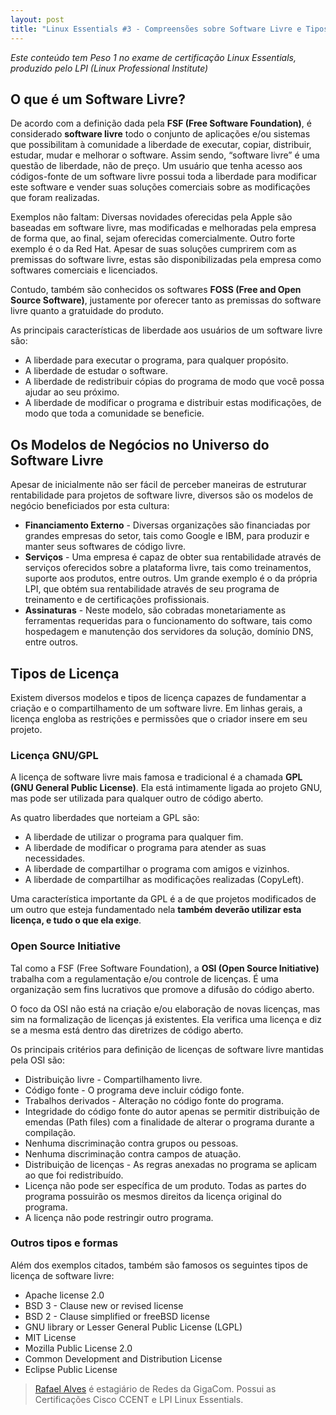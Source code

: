 ```yaml
---
layout: post
title: "Linux Essentials #3 - Compreensões sobre Software Livre e Tipos de Licenciamento"
---
```


*Este conteúdo tem Peso 1 no exame de certificação Linux Essentials, produzido pelo LPI (Linux Professional Institute)*

## O que é um Software Livre?

De acordo com a definição dada pela **FSF (Free Software Foundation)**, é considerado **software livre** todo o conjunto de aplicações e/ou sistemas que possibilitam à comunidade a liberdade de executar, copiar, distribuir, estudar, mudar e melhorar o software. Assim sendo, “software livre” é uma questão de liberdade, não de preço. Um usuário que tenha acesso aos códigos-fonte de um software livre possui toda a liberdade para modificar este software e vender suas soluções comerciais sobre as modificações que foram realizadas. 

Exemplos não faltam: Diversas novidades oferecidas pela Apple são baseadas em software livre, mas modificadas e melhoradas pela empresa de forma que, ao final, sejam oferecidas comercialmente. Outro forte exemplo é o da Red Hat. Apesar de suas soluções cumprirem com as premissas do software livre, estas são disponibilizadas pela empresa como softwares comerciais e licenciados.

Contudo, também são conhecidos os softwares **FOSS (Free and Open Source Software)**, justamente por oferecer tanto as premissas do software livre quanto a gratuidade do produto.

As principais características de liberdade aos usuários de um software livre são:

* A liberdade para executar o programa, para qualquer propósito.
* A liberdade de estudar o software.
* A liberdade de redistribuir cópias do programa de modo que você possa ajudar ao seu próximo.
* A liberdade de modificar o programa e distribuir estas modificações, de modo que toda a comunidade se beneficie.

## Os Modelos de Negócios no Universo do Software Livre

Apesar de inicialmente não ser fácil de perceber maneiras de estruturar rentabilidade para projetos de software livre, diversos são os modelos de negócio beneficiados por esta cultura:

* **Financiamento Externo** - Diversas organizações são financiadas por grandes empresas do setor, tais como Google e IBM, para produzir e manter seus softwares de código livre.
* **Serviços** - Uma empresa é capaz de obter sua rentabilidade através de serviços oferecidos sobre a plataforma livre, tais como treinamentos, suporte aos produtos, entre outros. Um grande exemplo é o da própria LPI, que obtém sua rentabilidade através de seu programa de treinamento e de certificações profissionais.
* **Assinaturas** - Neste modelo, são cobradas monetariamente as ferramentas requeridas para o funcionamento do software, tais como hospedagem e manutenção dos servidores da solução, domínio DNS, entre outros.

## Tipos de Licença

Existem diversos modelos e tipos de licença capazes de fundamentar a criação e o compartilhamento de um software livre. Em linhas gerais, a licença engloba as restrições e permissões que o criador insere em seu projeto.

### Licença GNU/GPL

A licença de software livre mais famosa e tradicional é a chamada **GPL (GNU General Public License)**. Ela está intimamente ligada ao projeto GNU, mas pode ser utilizada para qualquer outro de código aberto.

As quatro liberdades que norteiam a GPL são:

* A liberdade de utilizar o programa para qualquer fim.
* A liberdade de modificar o programa para atender as suas necessidades.
* A liberdade de compartilhar o programa com amigos e vizinhos.
* A liberdade de compartilhar as modificações realizadas (CopyLeft).

Uma característica importante da GPL é a de que projetos modificados de um outro que esteja fundamentado nela **também deverão utilizar esta licença, e tudo o que ela exige**.

### Open Source Initiative

Tal como a FSF (Free Software Foundation), a **OSI (Open Source Initiative)** trabalha com a regulamentação e/ou controle de licenças. É uma organização sem fins lucrativos que promove a difusão do código aberto.

O foco da OSI não está na criação e/ou elaboração de novas licenças, mas sim na formalização de licenças já existentes. Ela verifica uma licença e diz se a mesma está dentro das diretrizes de código aberto.

Os principais critérios para definição de licenças de software livre mantidas pela OSI são:

* Distribuição livre - Compartilhamento livre.
* Código fonte - O programa deve incluir código fonte.
* Trabalhos derivados - Alteração no código fonte do programa.
* Integridade do código fonte do autor apenas se permitir distribuição de emendas (Path files) com a finalidade de alterar o programa durante a compilação.
* Nenhuma discriminação contra grupos ou pessoas.
* Nenhuma discriminação contra campos de atuação.
* Distribuição de licenças - As regras anexadas no programa se aplicam ao que foi redistribuído.
* Licença não pode ser específica de um produto. Todas as partes do programa possuirão os mesmos direitos da licença original do programa.
* A licença não pode restringir outro programa.

### Outros tipos e formas

Além dos exemplos citados, também são famosos os seguintes tipos de licença de software livre:

* Apache license 2.0
* BSD 3 - Clause new or revised license
* BSD 2 - Clause simplified or freeBSD license
* GNU library or Lesser General Public License (LGPL)
* MIT License
* Mozilla Public License 2.0
* Common Development and Distribution License
* Eclipse Public License

> [Rafael Alves](https://www.facebook.com/rafael.s.finha) é estagiário de Redes da GigaCom. Possui as Certificações Cisco CCENT e LPI Linux Essentials.




